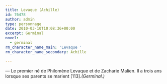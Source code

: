 ```yaml
---
title: Levaque (Achille)
id: 76478
author: admin
type: personnage
date: 2010-03-10T10:08:36+00:00
excerpt: Germinal
novel:
  - germinal
rm_character_name_main: 'Levaque '
rm_character_name_secondary: Achille

---
```

— Le premier né de Philomène Levaque et de Zacharie Malien. Il a trois ans lorsque ses parents se marient [113]._(Germinal.)_